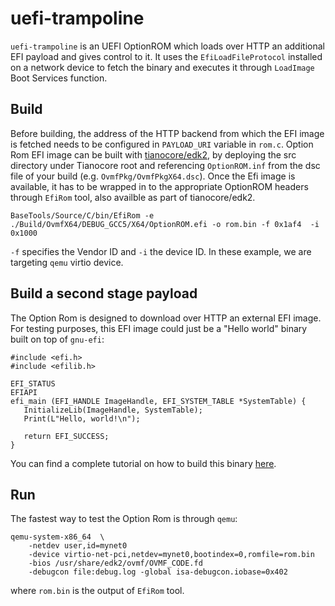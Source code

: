 # uefi-trampoline

`uefi-trampoline` is an UEFI OptionROM which loads over HTTP an additional EFI payload and gives control to it.
It uses the `EfiLoadFileProtocol` installed on a network device to fetch the binary and executes it through `LoadImage`
Boot Services function.


## Build

Before building, the address of the HTTP backend from which the EFI image is fetched needs to be configured in `PAYLOAD_URI`
variable in `rom.c`. Option Rom EFI image can be built with [tianocore/edk2](https://github.com/tianocore/edk2), by deploying the src directory
under Tianocore root and referencing `OptionROM.inf` from the dsc file of your build (e.g. `OvmfPkg/OvmfPkgX64.dsc`). Once the Efi
image is available, it has to be wrapped in to the appropriate OptionROM headers through `EfiRom` tool, also availble as part of
tianocore/edk2.

```
BaseTools/Source/C/bin/EfiRom -e ./Build/OvmfX64/DEBUG_GCC5/X64/OptionROM.efi -o rom.bin -f 0x1af4  -i 0x1000
```

`-f` specifies the Vendor ID and `-i` the device ID. In these example, we are targeting `qemu` virtio device.


## Build a second stage payload

The Option Rom is designed to download over HTTP an external EFI image. For testing purposes, this EFI image
could just be a "Hello world" binary built on top of `gnu-efi`:

```
#include <efi.h>
#include <efilib.h>

EFI_STATUS
EFIAPI
efi_main (EFI_HANDLE ImageHandle, EFI_SYSTEM_TABLE *SystemTable) {
   InitializeLib(ImageHandle, SystemTable);
   Print(L"Hello, world!\n");

   return EFI_SUCCESS;
}
```

You can find a complete tutorial on how to build this binary [here](https://www.rodsbooks.com/efi-programming/hello.html).

## Run

The fastest way to test the Option Rom is through `qemu`:

```
qemu-system-x86_64  \
    -netdev user,id=mynet0  
    -device virtio-net-pci,netdev=mynet0,bootindex=0,romfile=rom.bin 
    -bios /usr/share/edk2/ovmf/OVMF_CODE.fd 
    -debugcon file:debug.log -global isa-debugcon.iobase=0x402
```

where `rom.bin` is the output of `EfiRom` tool.
